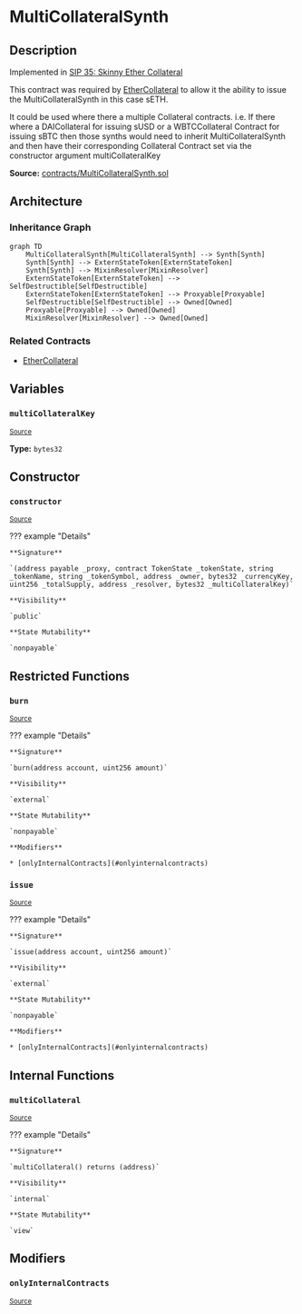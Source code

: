 # MultiCollateralSynth

## Description

Implemented in [SIP 35: Skinny Ether Collateral](https://sips.synthetix.io/sips/sip-35)

This contract was required by [EtherCollateral](EtherCollateral.md) to allow it the ability to issue the MultiCollateralSynth in this case sETH.

It could be used where there a multiple Collateral contracts.
i.e. If there where a DAICollateral for issuing sUSD or a WBTCCollateral Contract for issuing sBTC then those synths would need to inherit MultiCollateralSynth and then have their corresponding Collateral Contract set via the constructor argument multiCollateralKey

**Source:** [contracts/MultiCollateralSynth.sol](https://github.com/Synthetixio/synthetix/tree/v2.23.1-alpha/contracts/MultiCollateralSynth.sol)

## Architecture

### Inheritance Graph

```mermaid
graph TD
    MultiCollateralSynth[MultiCollateralSynth] --> Synth[Synth]
    Synth[Synth] --> ExternStateToken[ExternStateToken]
    Synth[Synth] --> MixinResolver[MixinResolver]
    ExternStateToken[ExternStateToken] --> SelfDestructible[SelfDestructible]
    ExternStateToken[ExternStateToken] --> Proxyable[Proxyable]
    SelfDestructible[SelfDestructible] --> Owned[Owned]
    Proxyable[Proxyable] --> Owned[Owned]
    MixinResolver[MixinResolver] --> Owned[Owned]

```

### Related Contracts

- [EtherCollateral](EtherCollateral.md)

## Variables

### `multiCollateralKey`

<sub>[Source](https://github.com/Synthetixio/synthetix/tree/v2.23.1-alpha/contracts/MultiCollateralSynth.sol#L9)</sub>

**Type:** `bytes32`

## Constructor

### `constructor`

<sub>[Source](https://github.com/Synthetixio/synthetix/tree/v2.23.1-alpha/contracts/MultiCollateralSynth.sol#L13)</sub>

??? example "Details"

    **Signature**

    `(address payable _proxy, contract TokenState _tokenState, string _tokenName, string _tokenSymbol, address _owner, bytes32 _currencyKey, uint256 _totalSupply, address _resolver, bytes32 _multiCollateralKey)`

    **Visibility**

    `public`

    **State Mutability**

    `nonpayable`

## Restricted Functions

### `burn`

<sub>[Source](https://github.com/Synthetixio/synthetix/tree/v2.23.1-alpha/contracts/MultiCollateralSynth.sol#L51)</sub>

??? example "Details"

    **Signature**

    `burn(address account, uint256 amount)`

    **Visibility**

    `external`

    **State Mutability**

    `nonpayable`

    **Modifiers**

    * [onlyInternalContracts](#onlyinternalcontracts)

### `issue`

<sub>[Source](https://github.com/Synthetixio/synthetix/tree/v2.23.1-alpha/contracts/MultiCollateralSynth.sol#L42)</sub>

??? example "Details"

    **Signature**

    `issue(address account, uint256 amount)`

    **Visibility**

    `external`

    **State Mutability**

    `nonpayable`

    **Modifiers**

    * [onlyInternalContracts](#onlyinternalcontracts)

## Internal Functions

### `multiCollateral`

<sub>[Source](https://github.com/Synthetixio/synthetix/tree/v2.23.1-alpha/contracts/MultiCollateralSynth.sol#L31)</sub>

??? example "Details"

    **Signature**

    `multiCollateral() returns (address)`

    **Visibility**

    `internal`

    **State Mutability**

    `view`

## Modifiers

### `onlyInternalContracts`

<sub>[Source](https://github.com/Synthetixio/synthetix/tree/v2.23.1-alpha/contracts/MultiCollateralSynth.sol#L58)</sub>
